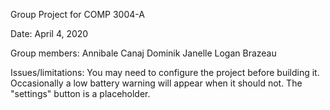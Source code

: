 Group Project for COMP 3004-A

Date:
April 4, 2020

Group members:
Annibale Canaj
Dominik Janelle
Logan Brazeau

Issues/limitations:
You may need to configure the project before building it.
Occasionally a low battery warning will appear when it should not.
The "settings" button is a placeholder.
